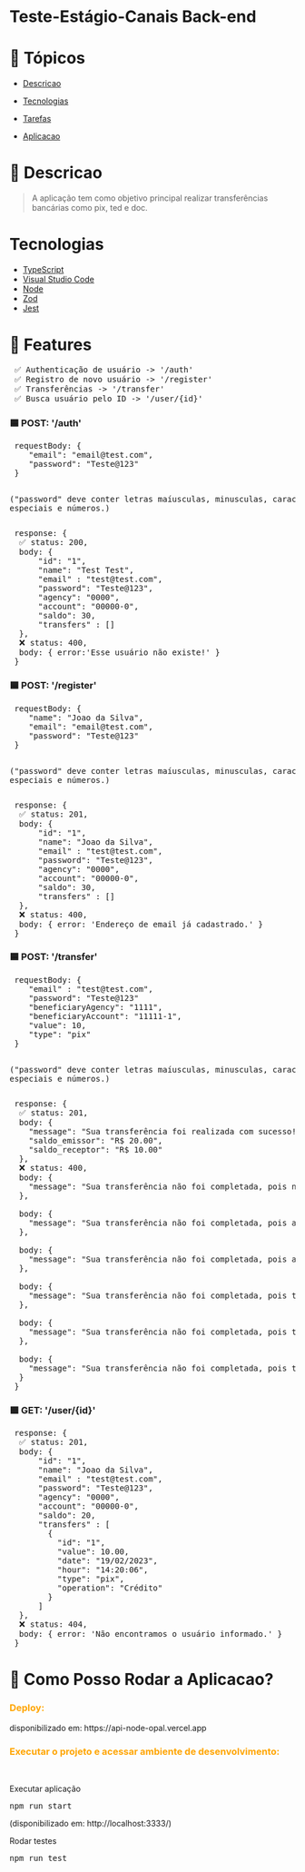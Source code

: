 <h1>Teste-Estágio-Canais Back-end</h1>

# 📌 Tópicos

<!--ts-->

- [Descricao](#-Descricao)
- [Tecnologias](#-Tecnologias)
- [Tarefas](#-Features)
- [Aplicacao](#-Como-Posso-Rodar-a-Aplicacao?)
  
  <!--te-->

# 📄 Descricao

> A aplicação tem como objetivo principal realizar transferências bancárias como pix, ted e doc.

# Tecnologias

- [TypeScript](https://www.typescriptlang.org)
- [Visual Studio Code](https://code.visualstudio.com/)
- [Node](https://nodejs.org/en/)
- [Zod](https://zod.dev/)
- [Jest](https://jestjs.io/pt-BR/) 


# 🎯 Features

<pre>
 ✅ Authenticação de usuário -> '/auth'
 ✅ Registro de novo usuário -> '/register'
 ✅ Transferências -> '/transfer'
 ✅ Busca usuário pelo ID -> '/user/{id}'
</pre>

<h3>🟦 POST:  '/auth'</h3>
<pre>
 requestBody: {
    "email": "email@test.com",
    "password": "Teste@123"
 }

 ("password" deve conter letras maíusculas, minusculas, caracteres especiais e números.)
</pre>
<pre>
 response: {
  ✅ status: 200,
  body: {
      "id": "1",
      "name": "Test Test",
      "email" : "test@test.com",
      "password": "Teste@123",
      "agency": "0000",
      "account": "00000-0",
      "saldo": 30,
      "transfers" : []
  },
  ❌ status: 400,
  body: { error:'Esse usuário não existe!' }
 }
</pre>

<h3>🟦 POST:  '/register'</h3>
<pre>
 requestBody: {
    "name": "Joao da Silva",
    "email": "email@test.com",
    "password": "Teste@123"
 }

 ("password" deve conter letras maíusculas, minusculas, caracteres especiais e números.)
</pre>
<pre>
 response: {
  ✅ status: 201,
  body: {
      "id": "1",
      "name": "Joao da Silva",
      "email" : "test@test.com",
      "password": "Teste@123",
      "agency": "0000",
      "account": "00000-0",
      "saldo": 30,
      "transfers" : []
  },
  ❌ status: 400,
  body: { error: 'Endereço de email já cadastrado.' }
 }
</pre>

<h3>🟦 POST:  '/transfer'</h3>
<pre>
 requestBody: {
    "email" : "test@test.com",
    "password": "Teste@123"
    "beneficiaryAgency": "1111",
    "beneficiaryAccount": "11111-1",
    "value": 10,
    "type": "pix"
 }

 ("password" deve conter letras maíusculas, minusculas, caracteres especiais e números.)
</pre>
<pre>
 response: {
  ✅ status: 201,
  body: {
    "message": "Sua transferência foi realizada com sucesso!",
    "saldo_emissor": "R$ 20.00",
    "saldo_receptor": "R$ 10.00"
  },
  ❌ status: 400,
  body: { 
    "message": "Sua transferência não foi completada, pois não é possivel realizar uma transferência para a sua própria conta." 
  },

  body: { 
    "message": "Sua transferência não foi completada, pois a senha informada está incorreta." 
  },

  body: { 
    "message": "Sua transferência não foi completada, pois a agencia e conta informada não existem."
  },

  body: { 
    "message": "Sua transferência não foi completada, pois transferências PIX tem um valor limite de R$5.000,00"
  },

  body: { 
    "message": "Sua transferência não foi completada, pois transferências TED tem um valor mínimo de R$5.000,00 e máximo de R$10.000,00"
  },

  body: { 
    "message": "Sua transferência não foi completada, pois transferências DOC tem um valor mínimo de R$10.000,00"
  }
 }
</pre>

<h3>🟩 GET:  '/user/{id}'</h3>
<pre>
 response: {
  ✅ status: 201,
  body: {
      "id": "1",
      "name": "Joao da Silva",
      "email" : "test@test.com",
      "password": "Teste@123",
      "agency": "0000",
      "account": "00000-0",
      "saldo": 20,
      "transfers" : [
        {
          "id": "1",
          "value": 10.00,
          "date": "19/02/2023",
          "hour": "14:20:06",
          "type": "pix",
          "operation": "Crédito"
        }
      ]
  },
  ❌ status: 404,
  body: { error: 'Não encontramos o usuário informado.' }
 }
</pre>

# 📑 Como Posso Rodar a Aplicacao?
<h3 style='color: orange'>Deploy:</h3>
disponibilizado em: https://api-node-opal.vercel.app

<br/>
<h3 style='color: orange'>Executar o projeto e acessar ambiente de desenvolvimento:</h3>
<br/>
<p>Executar aplicação</p>
<pre>npm run start</pre>
(disponibilizado em: http://localhost:3333/)

<br/>
<p>Rodar testes</p>
<pre>npm run test</pre> 
